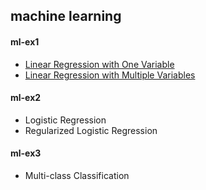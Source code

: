 ## machine learning
#### ml-ex1
- [Linear Regression with One Variable](https://github.com/trierbo/coursera-machine-learning/blob/master/ml-ex1/python/linear-regression-with-one-variable.ipynb)
- [Linear Regression with Multiple Variables](https://github.com/trierbo/coursera-machine-learning/blob/master/ml-ex1/python/linear-regression-with-multiple-variables.ipynb)
#### ml-ex2
- Logistic Regression
- Regularized Logistic Regression
#### ml-ex3
- Multi-class Classification
